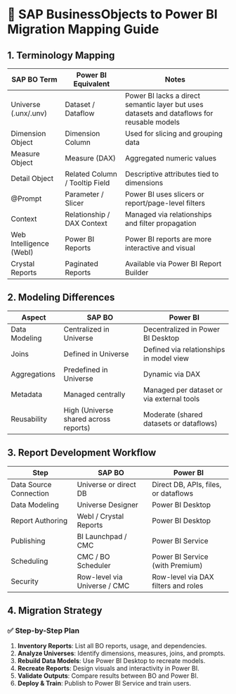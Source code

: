 
# 🧭 SAP BusinessObjects to Power BI Migration Mapping Guide

## 1. Terminology Mapping

| SAP BO Term | Power BI Equivalent | Notes |
|-------------|----------------------|-------|
| Universe (.unx/.unv) | Dataset / Dataflow | Power BI lacks a direct semantic layer but uses datasets and dataflows for reusable models |
| Dimension Object | Dimension Column | Used for slicing and grouping data |
| Measure Object | Measure (DAX) | Aggregated numeric values |
| Detail Object | Related Column / Tooltip Field | Descriptive attributes tied to dimensions |
| @Prompt | Parameter / Slicer | Power BI uses slicers or report/page-level filters |
| Context | Relationship / DAX Context | Managed via relationships and filter propagation |
| Web Intelligence (WebI) | Power BI Reports | Power BI reports are more interactive and visual |
| Crystal Reports | Paginated Reports | Available via Power BI Report Builder |

## 2. Modeling Differences

| Aspect | SAP BO | Power BI |
|--------|--------|----------|
| Data Modeling | Centralized in Universe | Decentralized in Power BI Desktop |
| Joins | Defined in Universe | Defined via relationships in model view |
| Aggregations | Predefined in Universe | Dynamic via DAX |
| Metadata | Managed centrally | Managed per dataset or via external tools |
| Reusability | High (Universe shared across reports) | Moderate (shared datasets or dataflows) |

## 3. Report Development Workflow

| Step | SAP BO | Power BI |
|------|--------|----------|
| Data Source Connection | Universe or direct DB | Direct DB, APIs, files, or dataflows |
| Data Modeling | Universe Designer | Power BI Desktop |
| Report Authoring | WebI / Crystal Reports | Power BI Desktop |
| Publishing | BI Launchpad / CMC | Power BI Service |
| Scheduling | CMC / BO Scheduler | Power BI Service (with Premium) |
| Security | Row-level via Universe / CMC | Row-level via DAX filters and roles |

## 4. Migration Strategy

### ✅ Step-by-Step Plan

1. **Inventory Reports**: List all BO reports, usage, and dependencies.
2. **Analyze Universes**: Identify dimensions, measures, joins, and prompts.
3. **Rebuild Data Models**: Use Power BI Desktop to recreate models.
4. **Recreate Reports**: Design visuals and interactivity in Power BI.
5. **Validate Outputs**: Compare results between BO and Power BI.
6. **Deploy & Train**: Publish to Power BI Service and train users.
